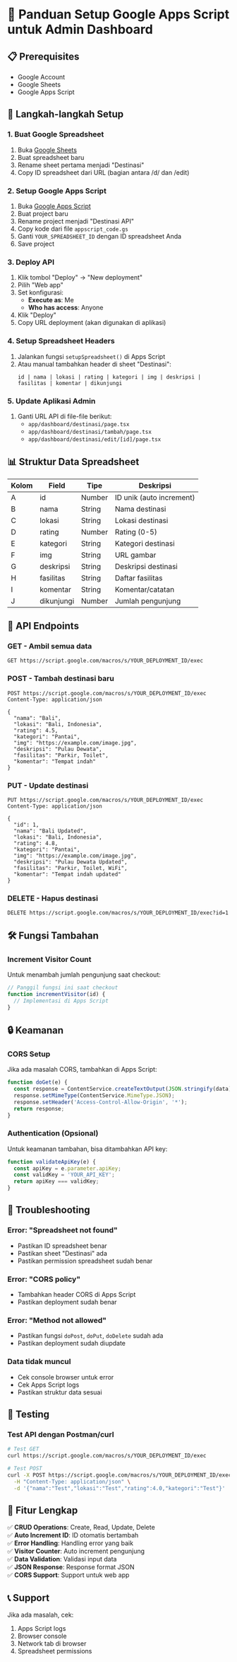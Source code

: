 # 🚀 Panduan Setup Google Apps Script untuk Admin Dashboard

## 📋 Prerequisites
- Google Account
- Google Sheets
- Google Apps Script

## 🔧 Langkah-langkah Setup

### 1. **Buat Google Spreadsheet**
1. Buka [Google Sheets](https://sheets.google.com)
2. Buat spreadsheet baru
3. Rename sheet pertama menjadi "Destinasi"
4. Copy ID spreadsheet dari URL (bagian antara /d/ dan /edit)

### 2. **Setup Google Apps Script**
1. Buka [Google Apps Script](https://script.google.com)
2. Buat project baru
3. Rename project menjadi "Destinasi API"
4. Copy kode dari file `appscript_code.gs`
5. Ganti `YOUR_SPREADSHEET_ID` dengan ID spreadsheet Anda
6. Save project

### 3. **Deploy API**
1. Klik tombol "Deploy" → "New deployment"
2. Pilih "Web app"
3. Set konfigurasi:
   - **Execute as**: Me
   - **Who has access**: Anyone
4. Klik "Deploy"
5. Copy URL deployment (akan digunakan di aplikasi)

### 4. **Setup Spreadsheet Headers**
1. Jalankan fungsi `setupSpreadsheet()` di Apps Script
2. Atau manual tambahkan header di sheet "Destinasi":
   ```
   id | nama | lokasi | rating | kategori | img | deskripsi | fasilitas | komentar | dikunjungi
   ```

### 5. **Update Aplikasi Admin**
1. Ganti URL API di file-file berikut:
   - `app/dashboard/destinasi/page.tsx`
   - `app/dashboard/destinasi/tambah/page.tsx`
   - `app/dashboard/destinasi/edit/[id]/page.tsx`

## 📊 Struktur Data Spreadsheet

| Kolom | Field | Tipe | Deskripsi |
|-------|-------|------|-----------|
| A | id | Number | ID unik (auto increment) |
| B | nama | String | Nama destinasi |
| C | lokasi | String | Lokasi destinasi |
| D | rating | Number | Rating (0-5) |
| E | kategori | String | Kategori destinasi |
| F | img | String | URL gambar |
| G | deskripsi | String | Deskripsi destinasi |
| H | fasilitas | String | Daftar fasilitas |
| I | komentar | String | Komentar/catatan |
| J | dikunjungi | Number | Jumlah pengunjung |

## 🔌 API Endpoints

### **GET** - Ambil semua data
```
GET https://script.google.com/macros/s/YOUR_DEPLOYMENT_ID/exec
```

### **POST** - Tambah destinasi baru
```
POST https://script.google.com/macros/s/YOUR_DEPLOYMENT_ID/exec
Content-Type: application/json

{
  "nama": "Bali",
  "lokasi": "Bali, Indonesia",
  "rating": 4.5,
  "kategori": "Pantai",
  "img": "https://example.com/image.jpg",
  "deskripsi": "Pulau Dewata",
  "fasilitas": "Parkir, Toilet",
  "komentar": "Tempat indah"
}
```

### **PUT** - Update destinasi
```
PUT https://script.google.com/macros/s/YOUR_DEPLOYMENT_ID/exec
Content-Type: application/json

{
  "id": 1,
  "nama": "Bali Updated",
  "lokasi": "Bali, Indonesia",
  "rating": 4.8,
  "kategori": "Pantai",
  "img": "https://example.com/image.jpg",
  "deskripsi": "Pulau Dewata Updated",
  "fasilitas": "Parkir, Toilet, WiFi",
  "komentar": "Tempat indah updated"
}
```

### **DELETE** - Hapus destinasi
```
DELETE https://script.google.com/macros/s/YOUR_DEPLOYMENT_ID/exec?id=1
```

## 🛠️ Fungsi Tambahan

### **Increment Visitor Count**
Untuk menambah jumlah pengunjung saat checkout:
```javascript
// Panggil fungsi ini saat checkout
function incrementVisitor(id) {
  // Implementasi di Apps Script
}
```

## 🔒 Keamanan

### **CORS Setup**
Jika ada masalah CORS, tambahkan di Apps Script:
```javascript
function doGet(e) {
  const response = ContentService.createTextOutput(JSON.stringify(data));
  response.setMimeType(ContentService.MimeType.JSON);
  response.setHeader('Access-Control-Allow-Origin', '*');
  return response;
}
```

### **Authentication (Opsional)**
Untuk keamanan tambahan, bisa ditambahkan API key:
```javascript
function validateApiKey(e) {
  const apiKey = e.parameter.apiKey;
  const validKey = 'YOUR_API_KEY';
  return apiKey === validKey;
}
```

## 🐛 Troubleshooting

### **Error: "Spreadsheet not found"**
- Pastikan ID spreadsheet benar
- Pastikan sheet "Destinasi" ada
- Pastikan permission spreadsheet sudah benar

### **Error: "CORS policy"**
- Tambahkan header CORS di Apps Script
- Pastikan deployment sudah benar

### **Error: "Method not allowed"**
- Pastikan fungsi `doPost`, `doPut`, `doDelete` sudah ada
- Pastikan deployment sudah diupdate

### **Data tidak muncul**
- Cek console browser untuk error
- Cek Apps Script logs
- Pastikan struktur data sesuai

## 📝 Testing

### **Test API dengan Postman/curl**
```bash
# Test GET
curl https://script.google.com/macros/s/YOUR_DEPLOYMENT_ID/exec

# Test POST
curl -X POST https://script.google.com/macros/s/YOUR_DEPLOYMENT_ID/exec \
  -H "Content-Type: application/json" \
  -d '{"nama":"Test","lokasi":"Test","rating":4.0,"kategori":"Test"}'
```

## 🎯 Fitur Lengkap

✅ **CRUD Operations**: Create, Read, Update, Delete  
✅ **Auto Increment ID**: ID otomatis bertambah  
✅ **Error Handling**: Handling error yang baik  
✅ **Visitor Counter**: Auto increment pengunjung  
✅ **Data Validation**: Validasi input data  
✅ **JSON Response**: Response format JSON  
✅ **CORS Support**: Support untuk web app  

## 📞 Support

Jika ada masalah, cek:
1. Apps Script logs
2. Browser console
3. Network tab di browser
4. Spreadsheet permissions 